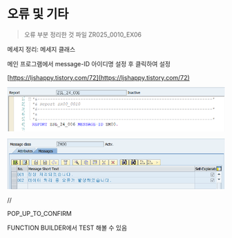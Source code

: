 # 오류 및 기타

> 오류 부분 정리한 것 파일  ZR025\_0010\_EX06

메세지 정리: 메세지 클래스 

메인 프로그램에서 message-ID 아이디명 설정 후 클릭하여 설정

[https://ljshappy.tistory.com/72](https://ljshappy.tistory.com/72)

![](../../.gitbook/assets/image%20%28207%29.png)

![](../../.gitbook/assets/image%20%28208%29.png)

//

POP\_UP\_TO\_CONFIRM

FUNCTION BUILDER에서 TEST 해볼 수 있음

